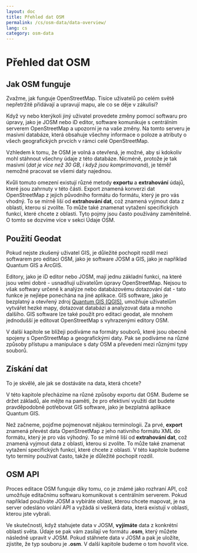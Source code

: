 ```yaml
---
layout: doc
title: Přehled dat OSM
permalink: /cs/osm-data/data-overview/
lang: cs
category: osm-data
---
```


Přehled dat OSM
==================



<!--In this section we'll consider how OpenStreetMap functions, which will help us to understand better how the data is structured, and how we can best utilize it.-->

Jak OSM funguje
--------------
Zvažme, jak funguje OpenStreetMap. Tisíce uživatelů po celém světě nepřetržitě přidávají a upravují mapu, ale co se děje v zákulisí?  

Když vy nebo kterýkoli jiný uživatel provedete změny pomocí softwaru pro úpravy, jako je JOSM nebo iD editor, software komunikuje s centrálním serverem OpenStreetMap a upozorní je na vaše změny. Na tomto serveru je masivní databáze, která obsahuje všechny informace o poloze a atributy o všech geografických prvcích v rámci celé OpenStreetMap.  

Vzhledem k tomu, že OSM je volná a otevřená, je možné, aby si kdokoliv mohl stáhnout všechny údaje z této databáze. Nicméně, protože je tak masivní (*dat je více než 30 GB, i když jsou komprimovaná*), je téměř nemožné pracovat se všemi daty najednou.  

Kvůli tomuto omezení existují různé metody **exportu** a **extrahování** údajů, které jsou zahrnuty v této části. Export znamená konverzi dat OpenStreetMap z jejich původního formátu do formátu, který je pro vás vhodný. To se mírně liší od **extrahování dat**, což znamená vyjmout data z oblasti, kterou si zvolíte. To může také znamenat vytažení specifických funkcí, které chcete z oblasti. Tyto pojmy jsou často používány zaměnitelně. O tomto se dozvíme více v sekci Údaje OSM.  

Použití Geodat
--------------
Pokud nejste zkušený uživatel GIS, je důležité pochopit rozdíl mezi softwarem pro editaci OSM, jako je software JOSM a GIS, jako je například Quantum GIS a ArcGIS.  

Editory, jako je iD editor nebo JOSM, mají jednu základní funkci, na které jsou velmi dobré - usnadňují uživatelům úpravy OpenStreetMap. Nejsou to však softwary určené k analýze nebo databázovému dotazování dat -
tato funkce je nejlépe ponechána na jiné aplikace. GIS software, jako je bezplatný a otevřený zdroj [Quantum GIS (QGIS)](http://www.qgis.org), umožňuje uživatelům vytvářet hezké mapy, dotazovat databázi a analyzovat data a mnoho dalšího. GIS software lze také použít pro editaci geodat, ale mnohem jednodušší je editovat OpenStreetMap s vyhrazenými editory OSM.  

V další kapitole se blížeji podíváme na formáty souborů, které jsou obecně spojeny s OpenStreetMap a geografickými daty. Pak se podíváme na různé způsoby přístupu a manipulace s daty OSM a převedení mezi různými typy souborů.  


Získání dat
-----------------

To je skvělé, ale jak se dostáváte na data, která chcete?  

V této kapitole přecházíme na různé způsoby exportu dat OSM. Budeme se držet základů, ale mějte na paměti, že pro efektivní využití dat budete pravděpodobně potřebovat GIS software,
jako je bezplatná aplikace Quantum GIS.  

Než začneme, pojďme pojmenovat nějakou terminologii. Za prvé, **export** znamená převést data OpenStreetMap z jeho nativního formátu XML do formátu, který je pro vás výhodný. To se mírně liší od **extrahování dat**, což znamená vyjmout data z oblasti, kterou si zvolíte. To může také znamenat vytažení specifických funkcí, které chcete z oblasti. V této kapitole budeme tyto termíny používat často, takže je důležité pochopit rozdíl.  

OSM API
------------
Proces editace OSM funguje díky tomu, co je známé jako rozhraní API, což umožňuje editačnímu softwaru komunikovat s centrálním serverem. Pokud například používáte JOSM a vybíráte oblast, kterou chcete mapovat, je na server odesláno volání API a vyžádá si veškerá data, která existují v oblasti, kterou jste vybrali.  

Ve skutečnosti, když stahujete data v JOSM, **vyjímáte** data z konkrétní oblasti světa. Údaje se pak vám zasílají ve formátu **.osm**, který můžete následně upravit v JOSM. Pokud stáhnete data v JOSM a pak je uložíte, zjistíte, že typ souboru je **.osm**. V další kapitole budeme o tom hovořit více.  
